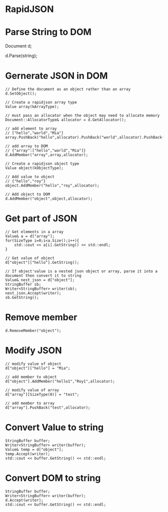 # RapidJSON

# Parse String to DOM
 
   Document d;
   
   d.Parse(string);

# Gernerate JSON in DOM

    // Define the document as an object rather than an array
    d.SetObject();

    // Create a rapidjson array type
    Value array(kArrayType);

    // must pass an allocator when the object may need to allocate memory
    Document::AllocatorType& allocator = d.GetAllocator();

    // add element to array 
    // ["hello","world","Mia"]
    array.PushBack("hello",allocator).PushBack("world",allocator).PushBack("Mia",allocator);

    // add array to DOM
    // {"array":["hello","world","Mia"]}
    d.AddMember("array",array,allocator);
    
    // Create a rapidjson object type
    Value object(kObjectType);

    // Add value to object
    // {"hello","roy"}
    object.AddMember("hello","roy",allocator);

    // Add object to DOM
    d.AddMember("object",object,allocator);

# Get part of JSON 

    // Get elements in a array
    Value& a = d["array"];
    for(SizeType i=0;i<a.Size();i++){
        std::cout << a[i].GetString() << std::endl;
    }
    
    // Get value of object
    d["object"]["hello"].GetString();
    
    // If object'value is a nested json object or array, parse it into a document then convert it to string
    Value& nest_json = d["object"];
    StringBuffer sb;
    Writer<StringBuffer> writer(sb);
    nest_json.Accept(writer);
    sb.GetString();
    
# Remove member

    d.RemoveMember("object");

# Modify JSON

    // modify value of object 
    d["object"]["hello"] = "Mia";

    // add member to object
    d["object"].AddMember("hello1","Roy1",allocator);

    // modify value of array
    d["array"][SizeType(0)] = "test";

    // add member to array
    d["array"].PushBack("test",allocator);

# Convert Value to string

    StringBuffer buffer;
    Writer<StringBuffer> writer(buffer);
    Value& temp = d["object"];
    temp.Accept(writer);
    std::cout << buffer.GetString() << std::endl;

# Convert DOM to string

    StringBuffer buffer;
    Writer<StringBuffer> writer(buffer);
    d.Accept(writer);
    std::cout << buffer.GetString() << std::endl;
